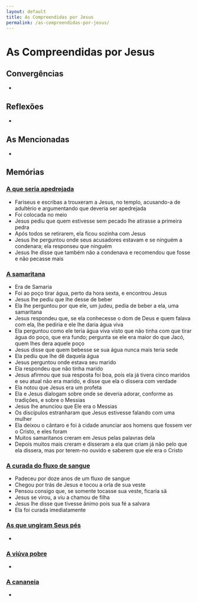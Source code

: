 ```yaml
---
layout: default
title: As Compreendidas por Jesus
permalink: /as-compreendidas-por-jesus/
---
```


# As Compreendidas por Jesus

## Convergências
-

## Reflexões
-

## As Mencionadas
- 

## Memórias

### [A que seria apedrejada](../quase-apedrejada) 
- Fariseus e escribas a trouxeram a Jesus, no templo, acusando-a de adultério e argumentando que deveria ser apedrejada
- Foi colocada no meio
- Jesus pediu que quem estivesse sem pecado lhe atirasse a primeira pedra
- Após todos se retirarem, ela ficou sozinha com Jesus
- Jesus lhe perguntou onde seus acusadores estavam e se ninguém a condenara; ela responseu que ninguém
- Jesus lhe disse que também não a condenava e recomendou que fosse e não pecasse mais

### [A samaritana](../samaritana)
- Era de Samaria
- Foi ao poço tirar água, perto da hora sexta, e encontrou Jesus
- Jesus lhe pediu que lhe desse de beber
- Ela lhe perguntou por que ele, um judeu, pedia de beber a ela, uma samaritana
- Jesus respondeu que, se ela conhecesse o dom de Deus e quem falava com ela, lhe pediria e ele lhe daria água viva
- Ela perguntou como ele teria água viva visto que não tinha com que tirar água do poço, que era fundo; pergunta se ele era maior do que Jacó, quem lhes dera aquele poço
- Jesus disse que quem bebesse se sua água nunca mais teria sede
- Ela pediu que lhe dê daquela água
- Jesus perguntou onde estava seu marido
- Ela respondeu que não tinha marido
- Jesus afirmou que sua resposta foi boa, pois ela já tivera cinco maridos e seu atual não era marido, e disse que ela o dissera com verdade
- Ela notou que Jesus era um profeta
- Ela e Jesus dialogam sobre onde se deveria adorar, conforme as tradições, e sobre o Messias
- Jesus lhe anunciou que Ele era o Messias
- Os discípulos estranharam que Jesus estivesse falando com uma mulher
- Ela deixou o cântaro e foi à cidade anunciar aos homens que fossem ver o Cristo, e eles foram
- Muitos samaritanos creram em Jesus pelas palavras dela
- Depois muitos mais creram e disseram a ela que criam já não pelo que ela dissera, mas por terem-no ouvido e saberem que ele era o Cristo

### [A curada do fluxo de sangue](../curada-fluxo-de-sangue)
- Padeceu por doze anos de um fluxo de sangue
- Chegou por trás de Jesus e tocou a orla de sua veste
- Pensou consigo que, se somente tocasse sua veste, ficaria sã
- Jesus se virou, a viu a chamou de filha
- Jesus lhe disse que tivesse ânimo pois sua fé a salvara
- Ela foi curada imediatamente
  
### [As que ungiram Seus pés](../ungiram-jesus)
- 
  
### [A viúva pobre](../viuva-pobre)
- 
  
### [A cananeia](../cananeia)
- 
 
